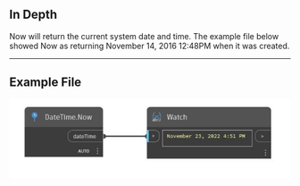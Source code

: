 ## In Depth
Now will return the current system date and time. The example file below showed Now as returning November 14, 2016 12:48PM when it was created.
___
## Example File

![Now](./DSCore.DateTime.Now_img.jpg)

